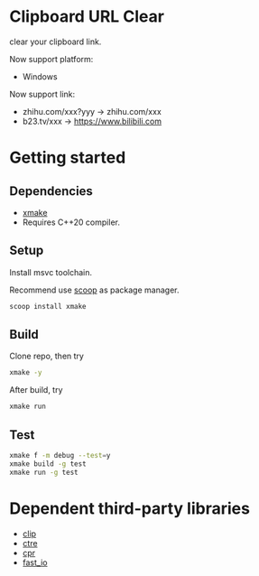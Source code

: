 # Clipboard URL Clear

clear your clipboard link.

Now support platform:

- Windows

Now support link:

- zhihu.com/xxx?yyy -> zhihu.com/xxx
- b23.tv/xxx -> https://www.bilibili.com

# Getting started

## Dependencies

- [xmake](https://xmake.io/#/guide/installation)
- Requires C++20 compiler.

## Setup

Install msvc toolchain.

Recommend use [scoop](https://scoop.sh/) as package manager.

```sh
scoop install xmake
```

## Build

Clone repo, then try

```sh
xmake -y
```

After build, try

```sh
xmake run
```

## Test

```sh
xmake f -m debug --test=y
xmake build -g test
xmake run -g test
```

# Dependent third-party libraries

- [clip](https://github.com/dacap/clip)
- [ctre](https://github.com/hanickadot/compile-time-regular-expressions)
- [cpr](https://github.com/libcpr/cpr)
- [fast_io](https://github.com/cppfastio/fast_io)
